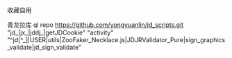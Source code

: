 收藏自用

青龙拉库 ql repo https://github.com/yongyuanlin/jd_scripts.git "jd_|jx_|jddj_|getJDCookie" "activity" "^jd[^_]|USER|utils|ZooFaker_Necklace.js|JDJRValidator_Pure|sign_graphics_validate|jd_sign_validate"